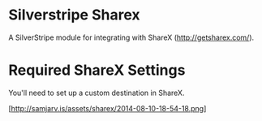 Silverstripe Sharex
===================

A SilverStripe module for integrating with ShareX (http://getsharex.com/).


Required ShareX Settings
========================

You'll need to set up a custom destination in ShareX.

[http://samjarv.is/assets/sharex/2014-08-10-18-54-18.png]
